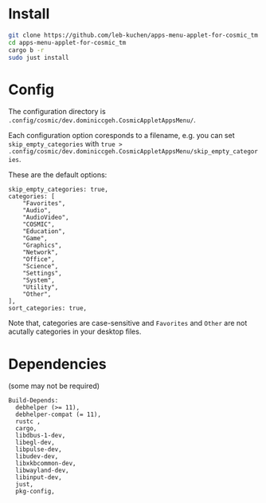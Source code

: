 
# Install 
```sh
git clone https://github.com/leb-kuchen/apps-menu-applet-for-cosmic_tm 
cd apps-menu-applet-for-cosmic_tm 
cargo b -r
sudo just install
```

# Config

The configuration directory is `.config/cosmic/dev.dominiccgeh.CosmicAppletAppsMenu/`.

Each configuration option coresponds to a filename, e.g. you can set `skip_empty_categories` with `true > .config/cosmic/dev.dominiccgeh.CosmicAppletAppsMenu/skip_empty_categories`.

These are the default options:

```
skip_empty_categories: true,
categories: [
    "Favorites",
    "Audio",
    "AudioVideo",
    "COSMIC",
    "Education",
    "Game",
    "Graphics",
    "Network",
    "Office",
    "Science",
    "Settings",
    "System",
    "Utility",
    "Other",
],
sort_categories: true,
```

Note that, categories are case-sensitive and `Favorites` and `Other` are not
acutally categories in your desktop files.

# Dependencies
(some may not be required)
```
Build-Depends:
  debhelper (>= 11),
  debhelper-compat (= 11),
  rustc ,
  cargo,
  libdbus-1-dev,
  libegl-dev,
  libpulse-dev,
  libudev-dev,
  libxkbcommon-dev,
  libwayland-dev,
  libinput-dev,
  just,
  pkg-config,
```
